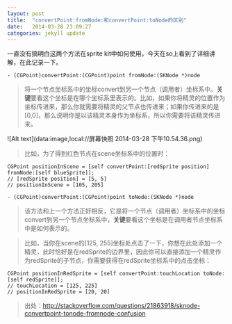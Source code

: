 ```yaml
---
layout: post
title:  "convertPoint:fromNode:和convertPoint:toNode的区别"
date:   2014-03-28 23:09:27
categories: jekyll update
---
```


一直没有搞明白这两个方法在sprite kit中如何使用，今天在so上看到了详细讲解，在此记录一下。

`- (CGPoint)convertPoint:(CGPoint)point fromNode:(SKNode *)node`
> 将一个节点坐标系中的坐标convert到另一个节点（调用者）坐标系中。**关键**要看这个坐标是在哪个坐标系里表示的。比如，如果你将精灵的位置作为坐标传进来，那么你就需要将精灵的父节点也传进来；如果你传进来的是[0,0]，那么说明你是以该精灵本身作为坐标系，所以你需要将该精灵传进来。

![Alt text](data:image,local://屏幕快照 2014-03-28 下午10.54.36.png)
> 比如，为了得到红色节点在scene坐标系中的位置时：

```
CGPoint positionInScene = [self convertPoint:[redSprite position] fromNode:[self blueSprite]];
// [redSprite position] = [5, 5]
// positionInScene = [105, 205]
```
`- (CGPoint)convertPoint:(CGPoint)point toNode:(SKNode *)node`
> 该方法和上一个方法正好相反，它是将一个节点（调用者）坐标系中的坐标convert到另一个节点坐标系中，**关键**要看这个坐标是在调用者节点坐标系中是如何表示的。

> 比如，当你在scene的[125, 255]坐标处点击了一下，你想在此处添加一个精灵，此时恰好是在redSprite的边界里，因此你可以直接添加一个精灵作为redSprite的子节点，你需要获得在redSprite坐标系中的点击坐标：

```
CGPoint positionInRedSprite = [self convertPoint:touchLocation toNode:[self redSprite]];
// touchLocation = [125, 225]
// positionInRedSprite = [20, 20]
```

> 出处：http://stackoverflow.com/questions/21863918/sknode-convertpoint-tonode-fromnode-confusion
